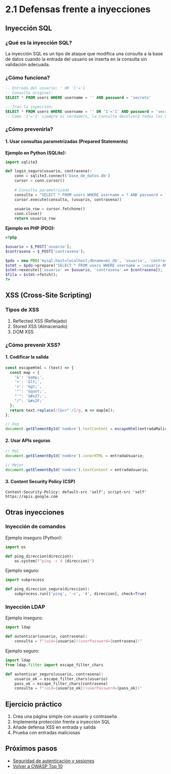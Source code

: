 # 2.1 Defensas frente a inyecciones

## Inyección SQL

### ¿Qué es la inyección SQL?
La inyección SQL es un tipo de ataque que modifica una consulta a la base de datos cuando la entrada del usuario se inserta en la consulta sin validación adecuada.

### ¿Cómo funciona?
```sql
-- Entrada del usuario: ' OR '1'='1
-- Consulta original:
SELECT * FROM users WHERE username = '' AND password = 'secreto'

-- Tras la inyección:
SELECT * FROM users WHERE username = '' OR '1'='1' AND password = 'secreto'
-- Como '1'='1' siempre es verdadero, la consulta devolverá todos los usuarios
```

### ¿Cómo prevenirla?

#### 1. Usar consultas parametrizadas (Prepared Statements)

**Ejemplo en Python (SQLite):**
```python
import sqlite3

def login_seguro(usuario, contrasena):
    conn = sqlite3.connect('base_de_datos.db')
    cursor = conn.cursor()
    
    # Consulta parametrizada
    consulta = "SELECT * FROM users WHERE username = ? AND password = ?"
    cursor.execute(consulta, (usuario, contrasena))
    
    usuario_row = cursor.fetchone()
    conn.close()
    return usuario_row
```

**Ejemplo en PHP (PDO):**
```php
<?php

$usuario = $_POST['usuario'];
$contrasena = $_POST['contrasena'];

$pdo = new PDO('mysql:host=localhost;dbname=mi_db', 'usuario', 'contrasena');
$stmt = $pdo->prepare('SELECT * FROM users WHERE username = :usuario AND password = :contrasena');
$stmt->execute(['usuario' => $usuario, 'contrasena' => $contrasena]);
$fila = $stmt->fetch();
?>
```

## XSS (Cross-Site Scripting)

### Tipos de XSS

1. Reflected XSS (Reflejado)
2. Stored XSS (Almacenado)
3. DOM XSS

### ¿Cómo prevenir XSS?

#### 1. Codificar la salida

```javascript
const escapeHtml = (text) => {
  const map = {
    '&': '&amp;',
    '<': '&lt;',
    '>': '&gt;',
    '"': '&quot;',
    "'": '&#x27;',
    "/": '&#x2F;'
  };
  return text.replace(/[&<>"'/]/g, m => map[m]);
};

// Uso
document.getElementById('nombre').textContent = escapeHtml(entradaMaliciosa);
```

#### 2. Usar APIs seguras

```javascript
// Mal
document.getElementById('nombre').innerHTML = entradaUsuario;

// Mejor
document.getElementById('nombre').textContent = entradaUsuario;
```

#### 3. Content Security Policy (CSP)

```http
Content-Security-Policy: default-src 'self'; script-src 'self' https://apis.google.com
```

## Otras inyecciones

### Inyección de comandos

Ejemplo inseguro (Python):
```python
import os

def ping_direccion(direccion):
    os.system(f"ping -c 4 {direccion}")
```

Ejemplo seguro:
```python
import subprocess

def ping_direccion_segura(direccion):
    subprocess.run(['ping', '-c', '4', direccion], check=True)
```

### Inyección LDAP

Ejemplo inseguro:
```python
import ldap

def autenticar(usuario, contrasena):
    consulta = f"(uid={usuario})(userPassword={contrasena})"
```

Ejemplo seguro:
```python
import ldap
from ldap.filter import escape_filter_chars

def autenticar_seguro(usuario, contrasena):
    usuario_ok = escape_filter_chars(usuario)
    pass_ok = escape_filter_chars(contrasena)
    consulta = f"(uid={usuario_ok})(userPassword={pass_ok})"
```

## Ejercicio práctico

1. Crea una página simple con usuario y contraseña
2. Implementa protección frente a inyección SQL
3. Añade defensa XSS en entrada y salida
4. Prueba con entradas maliciosas

## Próximos pasos

- [Seguridad de autenticación y sesiones](autentifikazioa.md)
- [Volver a OWASP Top 10](../oinarriak_mehatxuak/owasp_top10.md)
